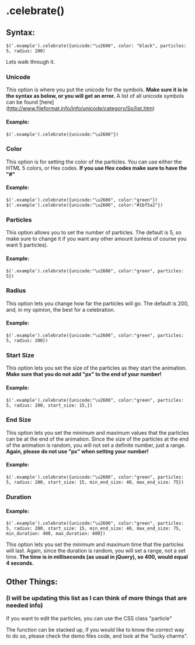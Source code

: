 # .celebrate()
## Syntax:

 `$('.example').celebrate({unicode:"\u2606", color: "black", particles: 5, radius: 200)`
  
  Lets walk through it.
 
### Unicode
 
 This option is where you put the unicode for the symbols. **Make sure it is in the syntax as below, or you will get an error.** A  list of all unicode symbols can be found [here] (http://www.fileformat.info/info/unicode/category/So/list.htm)
 
#### Example:
 `$('.example').celebrate({unicode:"\u2606"})`
 
### Color

This option is for setting the color of the particles. You can use either the HTML 5 colors, or Hex codes. **If you use Hex codes make sure to have the "#"** 

#### Example:
`$('.example').celebrate({unicode:"\u2606", color:"green"})`
`$('.example').celebrate({unicode:"\u2606", color:"#1bf5a2"})`

### Particles

This option allows you to set the number of particles. The default is 5, so make sure to change it if you want any other amount (unless of course you want 5 particles).

#### Example:
`$('.example').celebrate({unicode:"\u2606", color:"green", particles: 5})`

### Radius

This option lets you change how far the particles will go. The default is 200, and, in my opinion, the best for a celebration.

#### Example:
`$('.example').celebrate({unicode:"\u2606", color:"green", particles: 5, radius: 200})`

### Start Size

This option lets you set the size of the particles as they start the animation. **Make sure that you do not add "px" to the end of your number!**

#### Example:
`$('.example').celebrate({unicode:"\u2606", color:"green", particles: 5, radius: 200, start_size: 15,})`

### End Size

This option lets you set the minimum and maximum values that the particles can be at the end of the animation. Since the size of the particles at the end of the animation is random, you will not set a definite number, just a range. **Again, please do not use "px" when setting your number!**

#### Example:

`$('.example').celebrate({unicode:"\u2606", color:"green", particles: 5, radius: 200, start_size: 15, min_end_size: 40, max_end_size: 75})`

### Duration

#### Example:

`$('.example').celebrate({unicode:"\u2606", color:"green", particles: 5, radius: 200, start_size: 15, min_end_size: 40, max_end_size: 75, min_duration: 400, max_duration: 600})`

This option lets you set the minimum and maximum time that the particles will last. Again, since the duration is random, you will set a range, not a set time. **The time is in milliseconds (as usual in jQuery), so 400, would equal 4 seconds.**
## Other Things:
### (I will be updating this list as I can think of more things that are needed info)

If you want to edit the particles, you can use the CSS class "particle"

The function can be stacked up, if you would like to know the correct way to do so, please check the demo files code, and look at the "lucky charms".
